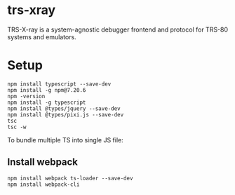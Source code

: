 # trs-xray
TRS-X-ray is a system-agnostic debugger frontend and protocol for TRS-80 systems and emulators.

# Setup

```
npm install typescript --save-dev
npm install -g npm@7.20.6
npm -version
npm install -g typescript
npm install @types/jquery --save-dev
npm install @types/pixi.js --save-dev
tsc
tsc -w
```

To bundle multiple TS into single JS file:
## Install webpack
```
npm install webpack ts-loader --save-dev
npm install webpack-cli
```

